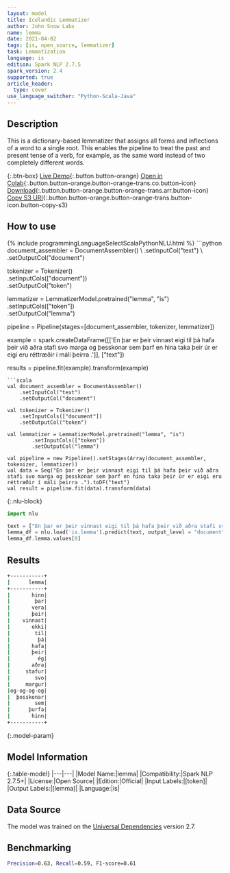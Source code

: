 ```yaml
---
layout: model
title: Icelandic Lemmatizer
author: John Snow Labs
name: lemma
date: 2021-04-02
tags: [is, open_source, lemmatizer]
task: Lemmatization
language: is
edition: Spark NLP 2.7.5
spark_version: 2.4
supported: true
article_header:
  type: cover
use_language_switcher: "Python-Scala-Java"
---
```


## Description

This is a dictionary-based lemmatizer that assigns all forms and inflections of a word to a single root. This enables the pipeline to treat the past and present tense of a verb, for example, as the same word instead of two completely different words.

{:.btn-box}
[Live Demo](https://demo.johnsnowlabs.com/public/TEXT_PREPROCESSING/){:.button.button-orange}
[Open in Colab](https://colab.research.google.com/github/JohnSnowLabs/spark-nlp-workshop/blob/master/tutorials/streamlit_notebooks/TEXT_PREPROCESSING.ipynb){:.button.button-orange.button-orange-trans.co.button-icon}
[Download](https://s3.amazonaws.com/auxdata.johnsnowlabs.com/public/models/lemma_is_2.7.5_2.4_1617376506935.zip){:.button.button-orange.button-orange-trans.arr.button-icon}
[Copy S3 URI](s3://auxdata.johnsnowlabs.com/public/models/lemma_is_2.7.5_2.4_1617376506935.zip){:.button.button-orange.button-orange-trans.button-icon.button-copy-s3}

## How to use



<div class="tabs-box" markdown="1">
{% include programmingLanguageSelectScalaPythonNLU.html %}
```python
document_assembler = DocumentAssembler() \
    .setInputCol("text") \
    .setOutputCol("document")

tokenizer = Tokenizer()\
    .setInputCols(["document"]) \
    .setOutputCol("token")

lemmatizer = LemmatizerModel.pretrained("lemma", "is") \
        .setInputCols(["token"]) \
        .setOutputCol("lemma")

pipeline = Pipeline(stages=[document_assembler, tokenizer, lemmatizer])

example = spark.createDataFrame([['En þar er þeir vinnast eigi til þá hafa þeir við aðra stafi svo marga og þesskonar sem þarf en hina taka þeir úr er eigi eru réttræðir í máli þeirra .']], ["text"])

results = pipeline.fit(example).transform(example)
```
```scala
val document_assembler = DocumentAssembler()
    .setInputCol("text")
    .setOutputCol("document")

val tokenizer = Tokenizer()
    .setInputCols(["document"])
    .setOutputCol("token")

val lemmatizer = LemmatizerModel.pretrained("lemma", "is")
        .setInputCols(["token"])
        .setOutputCol("lemma")

val pipeline = new Pipeline().setStages(Array(document_assembler, tokenizer, lemmatizer))
val data = Seq("En þar er þeir vinnast eigi til þá hafa þeir við aðra stafi svo marga og þesskonar sem þarf en hina taka þeir úr er eigi eru réttræðir í máli þeirra .").toDF("text")
val result = pipeline.fit(data).transform(data)
```

{:.nlu-block}
```python
import nlu

text = ["En þar er þeir vinnast eigi til þá hafa þeir við aðra stafi svo marga og þesskonar sem þarf en hina taka þeir úr er eigi eru réttræðir í máli þeirra ."]
lemma_df = nlu.load('is.lemma').predict(text, output_level = "document")
lemma_df.lemma.values[0]
```
</div>

## Results

```bash
+-----------+
|      lemma|
+-----------+
|       hinn|
|        þar|
|       vera|
|       þeir|
|    vinnast|
|       ekki|
|        til|
|         þá|
|       hafa|
|       þeir|
|         ég|
|       aðra|
|     stafur|
|        svo|
|     margur|
|og-og-og-og|
|  þesskonar|
|        sem|
|      þurfa|
|       hinn|
+-----------+
```

{:.model-param}
## Model Information

{:.table-model}
|---|---|
|Model Name:|lemma|
|Compatibility:|Spark NLP 2.7.5+|
|License:|Open Source|
|Edition:|Official|
|Input Labels:|[token]|
|Output Labels:|[lemma]|
|Language:|is|

## Data Source

The model was trained on the [Universal Dependencies](https://www.universaldependencies.org) version 2.7.

## Benchmarking

```bash
Precision=0.63, Recall=0.59, F1-score=0.61
```
